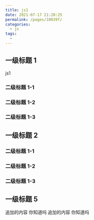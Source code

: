 ```yaml
---
title: js1
date: 2021-07-17 21:20:25
permalink: /pages/10039f/
categories:
  - js
tags:
  - 
---
```

## 一级标题 1

js1

### 二级标题 1-1

### 二级标题 1-2

### 二级标题 1-3

## 一级标题 2

### 二级标题 1-1

### 二级标题 1-2

### 二级标题 1-3

## 一级标题 5

追加的内容  你知道吗
追加的内容  你知道吗
